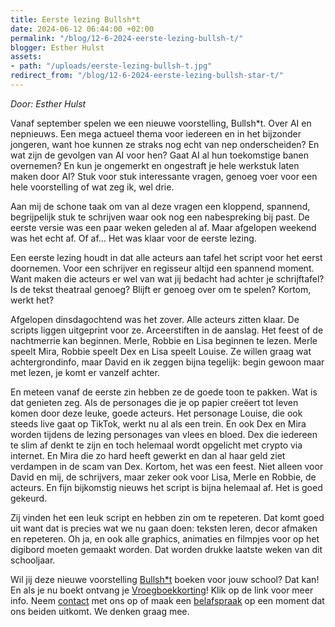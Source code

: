 ```yaml
---
title: Eerste lezing Bullsh*t
date: 2024-06-12 06:44:00 +02:00
permalink: "/blog/12-6-2024-eerste-lezing-bullsh-t/"
blogger: Esther Hulst
assets:
- path: "/uploads/eerste-lezing-bullsh-t.jpg"
redirect_from: "/blog/12-6-2024-eerste-lezing-bullsh-star-t/"
---
```


*Door: Esther Hulst*

Vanaf september spelen we een nieuwe voorstelling, Bullsh*t. Over AI en nepnieuws. Een mega actueel thema voor iedereen en in het bijzonder jongeren, want hoe kunnen ze straks nog echt van nep onderscheiden? En wat zijn de gevolgen van AI voor hen? Gaat AI al hun toekomstige banen overnemen? En kun je ongemerkt en ongestraft je hele werkstuk laten maken door AI? Stuk voor stuk interessante vragen, genoeg voer voor een hele voorstelling of wat zeg ik, wel drie.

Aan mij de schone taak om van al deze vragen een kloppend, spannend, begrijpelijk stuk te schrijven waar ook nog een nabespreking bij past. De eerste versie was een paar weken geleden al af. Maar afgelopen weekend was het echt af. Of af… Het was klaar voor de eerste lezing.

Een eerste lezing houdt in dat alle acteurs aan tafel het script voor het eerst doornemen. Voor een schrijver en regisseur altijd een spannend moment. Want maken die acteurs er wel van wat jij bedacht had achter je schrijftafel? Is de tekst theatraal genoeg? Blijft er genoeg over om te spelen? Kortom, werkt het?

Afgelopen dinsdagochtend was het zover. Alle acteurs zitten klaar. De scripts liggen uitgeprint voor ze. Arceerstiften in de aanslag. Het feest of de nachtmerrie kan beginnen. Merle, Robbie en Lisa beginnen te lezen. Merle speelt Mira, Robbie speelt Dex en Lisa speelt Louise. Ze willen graag wat achtergrondinfo, maar David en ik zeggen bijna tegelijk: begin gewoon maar met lezen, je komt er vanzelf achter.

En meteen vanaf de eerste zin hebben ze de goede toon te pakken. Wat is dat genieten zeg. Als de personages die je op papier creëert tot leven komen door deze leuke, goede acteurs. Het personage Louise, die ook steeds live gaat op TikTok, werkt nu al als een trein. En ook Dex en Mira worden tijdens de lezing personages van vlees en bloed. Dex die iedereen te slim af denkt te zijn en toch helemaal wordt opgelicht met crypto via internet. En Mira die zo hard heeft gewerkt en dan al haar geld ziet verdampen in de scam van Dex. Kortom, het was een feest. Niet alleen voor David en mij, de schrijvers, maar zeker ook voor Lisa, Merle en Robbie, de acteurs. En fijn bijkomstig nieuws het script is bijna helemaal af. Het is goed gekeurd.

Zij vinden het een leuk script en hebben zin om te repeteren. Dat komt goed uit want dat is precies wat we nu gaan doen: teksten leren, decor afmaken en repeteren. Oh ja, en ook alle graphics, animaties en filmpjes voor op het digibord moeten gemaakt worden. Dat worden drukke laatste weken van dit schooljaar.

Wil jij deze nieuwe voorstelling [Bullsh*t](https://www.opde1sterij.nl/theatergroep-zwerm/bullsh-t/) boeken voor jouw school? Dat kan! En als je nu boekt ontvang je [Vroegboekkorting](https://www.opde1sterij.nl/opde1sterij/vroegboekkorting/)! Klik op de link voor meer info. Neem [contact](https://www.opde1sterij.nl/contact/) met ons op of maak een [belafspraak](https://calendly.com/opde1sterij/een-telefoontje-i-v-m-de-vroegboekkorting) op een moment dat ons beiden uitkomt. We denken graag mee.